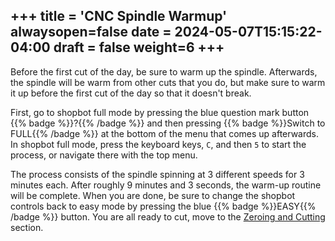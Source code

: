 +++
title = 'CNC Spindle Warmup'
alwaysopen=false
date = 2024-05-07T15:15:22-04:00
draft = false
weight=6
+++
---
Before the first cut of the day, be sure to warm up the spindle. Afterwards, the spindle will be warm from other cuts that you do, but make sure to warm it up before the first cut of the day so that it doesn't break.


First, go to shopbot full mode by pressing the blue question mark button {{% badge %}}?{{% /badge %}} and then pressing {{% badge %}}Switch to FULL{{% /badge %}} at the bottom of the menu that comes up afterwards. In shopbot full mode, press the keyboard keys, `C`, and then `5` to start the process, or navigate there with the top menu.


The process consists of the spindle spinning at 3 different speeds for 3 minutes each. After roughly 9 minutes and 3 seconds, the warm-up routine will be complete. When you are done, be sure to change the shopbot controls back to easy mode by pressing the blue {{% badge %}}EASY{{% /badge %}} button. You are all ready to cut, move to the [Zeroing and Cutting](https://cid.friendscentral.org/cnc/cutting/index.html) section.
